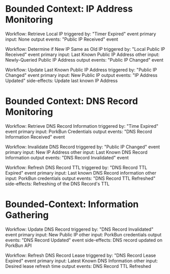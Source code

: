 # Bounded Context: IP Address Monitoring

  Workflow: Retrieve Local IP
    triggered by:
      "Timer Expired" event
    primary input:
      None
    output events:
      "Public IP Received" event

  Workflow: Determine if New IP Same as Old IP
    triggered by:
      "Local Public IP Received" event
    primary input:
      Last Known Public IP Address
    other input:
      Newly-Queried Public IP Address
    output events:
      "Public IP Changed" event

  Workflow: Update Last Known Public IP Address
    triggered by:
      "Public IP Changed" event
    primary input:
      New Public IP
    output events:
      "IP Address Updated"
    side-effects:
      Update last known IP Address


# Bounded Context: DNS Record Monitoring

  Workflow: Retrieve DNS Record Information
    triggered by:
      "Time Expired" event
    primary input:
      PorkBun Credentials
    output events:
      "DNS Record Information Received" event

  Workflow: Invalidate DNS Record
    triggered by:
      "Public IP Changed" event
    primary input:
      New IP Address
    other input:
      Last Known DNS Record Information
    output events:
      "DNS Record Invalidated" event

  Workflow: Refresh DNS Record TTL
    triggered by:
      "DNS Record TTL Expired" event
    primary input:
      Last known DNS Record information
    other input:
      PorkBun credentials
    output events:
      "DNS Record TTL Refreshed"
    side-effects:
      Refreshing of the DNS Record's TTL




# Bounded-Context: Information Gathering

  
  Workflow: Update DNS Record
    triggered by:
      "DNS Record Invalidated" event
    primary input:
      New Public IP
    other input:
      PorkBun credentials
    output events:
      "DNS Record Updated" event
    side-effects:
      DNS record updated on PorkBun API

  Workflow: Refresh DNS Record Lease
    triggered by:
      "DNS Record Lease Expired" event
    primary input:
      Latest Known DNS Information
    other input:
      Desired lease refresh time
    output events:
      DNS Record TTL Refreshed
